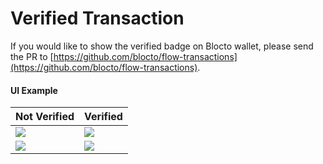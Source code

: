 # Verified Transaction

If you would like to show the verified badge on Blocto wallet, please send the PR to [https://github.com/blocto/flow-transactions](https://github.com/blocto/flow-transactions).

#### UI Example

| Not Verified                                                   | Verified                                               |
| -------------------------------------------------------------- | ------------------------------------------------------ |
| ![](<../../../.gitbook/assets/tx\_unverified (1).png>)         | ![](../../../.gitbook/assets/tx\_verified.png)         |
| ![](<../../../.gitbook/assets/tx\_detail\_unverified (1).png>) | ![](../../../.gitbook/assets/tx\_detail\_verified.png) |

